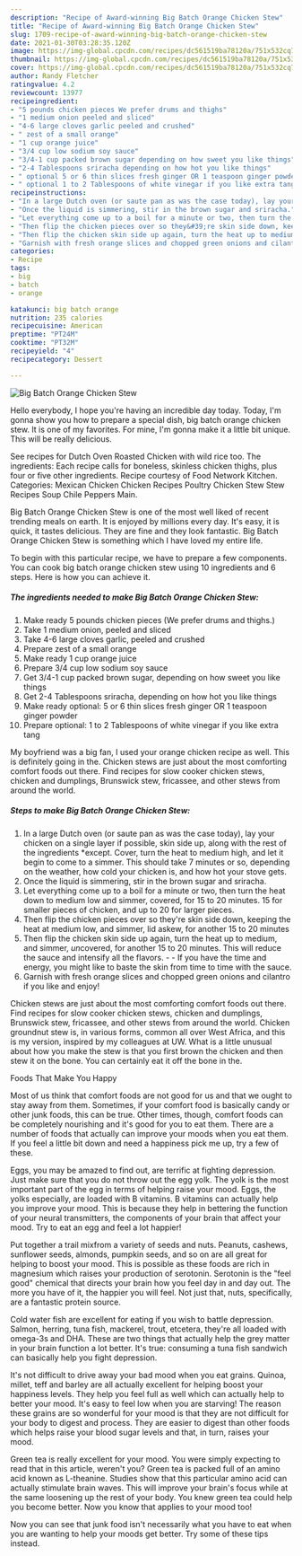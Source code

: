 ```yaml
---
description: "Recipe of Award-winning Big Batch Orange Chicken Stew"
title: "Recipe of Award-winning Big Batch Orange Chicken Stew"
slug: 1709-recipe-of-award-winning-big-batch-orange-chicken-stew
date: 2021-01-30T03:28:35.120Z
image: https://img-global.cpcdn.com/recipes/dc561519ba78120a/751x532cq70/big-batch-orange-chicken-stew-recipe-main-photo.jpg
thumbnail: https://img-global.cpcdn.com/recipes/dc561519ba78120a/751x532cq70/big-batch-orange-chicken-stew-recipe-main-photo.jpg
cover: https://img-global.cpcdn.com/recipes/dc561519ba78120a/751x532cq70/big-batch-orange-chicken-stew-recipe-main-photo.jpg
author: Randy Fletcher
ratingvalue: 4.2
reviewcount: 13977
recipeingredient:
- "5 pounds chicken pieces We prefer drums and thighs"
- "1 medium onion peeled and sliced"
- "4-6 large cloves garlic peeled and crushed"
- " zest of a small orange"
- "1 cup orange juice"
- "3/4 cup low sodium soy sauce"
- "3/4-1 cup packed brown sugar depending on how sweet you like things"
- "2-4 Tablespoons sriracha depending on how hot you like things"
- " optional 5 or 6 thin slices fresh ginger OR 1 teaspoon ginger powder"
- " optional 1 to 2 Tablespoons of white vinegar if you like extra tang"
recipeinstructions:
- "In a large Dutch oven (or saute pan as was the case today), lay your chicken on a single layer if possible, skin side up, along with the rest of the ingredients *except. Cover, turn the heat to medium high, and let it begin to come to a simmer. This should take 7 minutes or so, depending on the weather, how cold your chicken is, and how hot your stove gets."
- "Once the liquid is simmering, stir in the brown sugar and sriracha."
- "Let everything come up to a boil for a minute or two, then turn the heat down to medium low and simmer, covered, for 15 to 20 minutes. 15 for smaller pieces of chicken, and up to 20 for larger pieces."
- "Then flip the chicken pieces over so they&#39;re skin side down, keeping the heat at medium low, and simmer, lid askew, for another 15 to 20 minutes"
- "Then flip the chicken skin side up again, turn the heat up to medium, and simmer, *un*covered, for another 15 to 20 minutes. This will reduce the sauce and intensify all the flavors.  If you have the time and energy, you might like to baste the skin from time to time with the sauce."
- "Garnish with fresh orange slices and chopped green onions and cilantro if you like and enjoy!"
categories:
- Recipe
tags:
- big
- batch
- orange

katakunci: big batch orange 
nutrition: 235 calories
recipecuisine: American
preptime: "PT24M"
cooktime: "PT32M"
recipeyield: "4"
recipecategory: Dessert

---
```



![Big Batch Orange Chicken Stew](https://img-global.cpcdn.com/recipes/dc561519ba78120a/751x532cq70/big-batch-orange-chicken-stew-recipe-main-photo.jpg)

Hello everybody, I hope you're having an incredible day today. Today, I'm gonna show you how to prepare a special dish, big batch orange chicken stew. It is one of my favorites. For mine, I'm gonna make it a little bit unique. This will be really delicious.

See recipes for Dutch Oven Roasted Chicken with wild rice too. The ingredients: Each recipe calls for boneless, skinless chicken thighs, plus four or five other ingredients. Recipe courtesy of Food Network Kitchen. Categories: Mexican Chicken Chicken Recipes Poultry Chicken Stew Stew Recipes Soup Chile Peppers Main.

Big Batch Orange Chicken Stew is one of the most well liked of recent trending meals on earth. It is enjoyed by millions every day. It's easy, it is quick, it tastes delicious. They are fine and they look fantastic. Big Batch Orange Chicken Stew is something which I have loved my entire life.


To begin with this particular recipe, we have to prepare a few components. You can cook big batch orange chicken stew using 10 ingredients and 6 steps. Here is how you can achieve it.

<!--inarticleads1-->

##### The ingredients needed to make Big Batch Orange Chicken Stew:

1. Make ready 5 pounds chicken pieces (We prefer drums and thighs.)
1. Take 1 medium onion, peeled and sliced
1. Take 4-6 large cloves garlic, peeled and crushed
1. Prepare  zest of a small orange
1. Make ready 1 cup orange juice
1. Prepare 3/4 cup low sodium soy sauce
1. Get 3/4-1 cup packed brown sugar, depending on how sweet you like things
1. Get 2-4 Tablespoons sriracha, depending on how hot you like things
1. Make ready  optional: 5 or 6 thin slices fresh ginger OR 1 teaspoon ginger powder
1. Prepare  optional: 1 to 2 Tablespoons of white vinegar if you like extra tang


My boyfriend was a big fan, I used your orange chicken recipe as well. This is definitely going in the. Chicken stews are just about the most comforting comfort foods out there. Find recipes for slow cooker chicken stews, chicken and dumplings, Brunswick stew, fricassee, and other stews from around the world. 

<!--inarticleads2-->

##### Steps to make Big Batch Orange Chicken Stew:

1. In a large Dutch oven (or saute pan as was the case today), lay your chicken on a single layer if possible, skin side up, along with the rest of the ingredients *except. Cover, turn the heat to medium high, and let it begin to come to a simmer. This should take 7 minutes or so, depending on the weather, how cold your chicken is, and how hot your stove gets.
1. Once the liquid is simmering, stir in the brown sugar and sriracha.
1. Let everything come up to a boil for a minute or two, then turn the heat down to medium low and simmer, covered, for 15 to 20 minutes. 15 for smaller pieces of chicken, and up to 20 for larger pieces.
1. Then flip the chicken pieces over so they&#39;re skin side down, keeping the heat at medium low, and simmer, lid askew, for another 15 to 20 minutes
1. Then flip the chicken skin side up again, turn the heat up to medium, and simmer, *un*covered, for another 15 to 20 minutes. This will reduce the sauce and intensify all the flavors. -  - If you have the time and energy, you might like to baste the skin from time to time with the sauce.
1. Garnish with fresh orange slices and chopped green onions and cilantro if you like and enjoy!


Chicken stews are just about the most comforting comfort foods out there. Find recipes for slow cooker chicken stews, chicken and dumplings, Brunswick stew, fricassee, and other stews from around the world. Chicken groundnut stew is, in various forms, common all over West Africa, and this is my version, inspired by my colleagues at UW. What is a little unusual about how you make the stew is that you first brown the chicken and then stew it on the bone. You can certainly eat it off the bone in the. 

Foods That Make You Happy


Most of us think that comfort foods are not good for us and that we ought to stay away from them. Sometimes, if your comfort food is basically candy or other junk foods, this can be true. Other times, though, comfort foods can be completely nourishing and it's good for you to eat them. There are a number of foods that actually can improve your moods when you eat them. If you feel a little bit down and need a happiness pick me up, try a few of these.

Eggs, you may be amazed to find out, are terrific at fighting depression. Just make sure that you do not throw out the egg yolk. The yolk is the most important part of the egg in terms of helping raise your mood. Eggs, the yolks especially, are loaded with B vitamins. B vitamins can actually help you improve your mood. This is because they help in bettering the function of your neural transmitters, the components of your brain that affect your mood. Try to eat an egg and feel a lot happier!

Put together a trail mixfrom a variety of seeds and nuts. Peanuts, cashews, sunflower seeds, almonds, pumpkin seeds, and so on are all great for helping to boost your mood. This is possible as these foods are rich in magnesium which raises your production of serotonin. Serotonin is the "feel good" chemical that directs your brain how you feel day in and day out. The more you have of it, the happier you will feel. Not just that, nuts, specifically, are a fantastic protein source.

Cold water fish are excellent for eating if you wish to battle depression. Salmon, herring, tuna fish, mackerel, trout, etcetera, they're all loaded with omega-3s and DHA. These are two things that actually help the grey matter in your brain function a lot better. It's true: consuming a tuna fish sandwich can basically help you fight depression. 

It's not difficult to drive away your bad mood when you eat grains. Quinoa, millet, teff and barley are all actually excellent for helping boost your happiness levels. They help you feel full as well which can actually help to better your mood. It's easy to feel low when you are starving! The reason these grains are so wonderful for your mood is that they are not difficult for your body to digest and process. They are easier to digest than other foods which helps raise your blood sugar levels and that, in turn, raises your mood.

Green tea is really excellent for your mood. You were simply expecting to read that in this article, weren't you? Green tea is packed full of an amino acid known as L-theanine. Studies show that this particular amino acid can actually stimulate brain waves. This will improve your brain's focus while at the same loosening up the rest of your body. You knew green tea could help you become better. Now you know that applies to your mood too!

Now you can see that junk food isn't necessarily what you have to eat when you are wanting to help your moods get better. Try  some  of  these  tips  instead.

